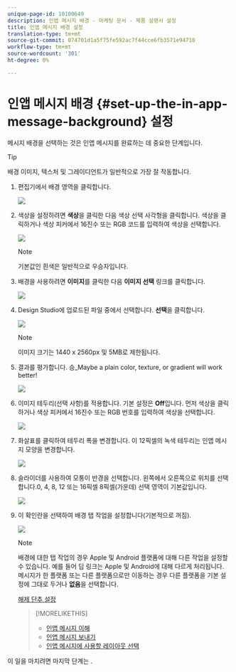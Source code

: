 ```yaml
---
unique-page-id: 10100649
description: 인앱 메시지 배경 - 마케팅 문서 - 제품 설명서 설정
title: 인앱 메시지 배경 설정
translation-type: tm+mt
source-git-commit: 074701d1a5f75fe592ac7f44cce6fb3571e94710
workflow-type: tm+mt
source-wordcount: '301'
ht-degree: 0%

---
```



# 인앱 메시지 배경 {#set-up-the-in-app-message-background} 설정

메시지 배경을 선택하는 것은 인앱 메시지를 완료하는 데 중요한 단계입니다.

>[!TIP]
>
>배경 이미지, 텍스처 및 그레이디언트가 일반적으로 가장 잘 작동합니다.

1. 편집기에서 배경 영역을 클릭합니다.

   ![](assets/image2016-5-9-8-3a38-3a1.png)

1. 색상을 설정하려면 **색상**&#x200B;을 클릭한 다음 색상 선택 사각형을 클릭합니다. 색상을 클릭하거나 색상 피커에서 16진수 또는 RGB 코드를 입력하여 색상을 선택합니다.

   ![](assets/image2016-5-9-8-3a46-3a59.png)

   >[!NOTE]
   >
   >기본값인 흰색은 일반적으로 우승자입니다.

1. 배경을 사용하려면 **이미지**&#x200B;를 클릭한 다음 **이미지 선택** 링크를 클릭합니다.

   ![](assets/image2016-5-9-8-3a52-3a43.png)

1. Design Studio에 업로드된 파일 중에서 선택합니다. **선택**&#x200B;을 클릭합니다.

   ![](assets/image2016-5-9-9-3a0-3a2.png)

   >[!NOTE]
   >
   >이미지 크기는 1440 x 2560px 및 5MB로 제한됩니다.

1. 결과를 평가합니다. 승_Maybe a plain color, texture, or gradient will work better!

   ![](assets/image2016-5-9-9-3a2-3a33.png)

1. 이미지 테두리(선택 사항)를 적용합니다. 기본 설정은 **Off**&#x200B;입니다. 먼저 색상을 클릭하거나 색상 피커에서 16진수 또는 RGB 번호를 입력하여 색상을 선택합니다.

   ![](assets/image2016-5-9-9-3a54-3a8.png)

1. 화살표를 클릭하여 테두리 폭을 변경합니다. 이 12픽셀의 녹색 테두리는 인앱 메시지 모양을 변경합니다.

   ![](assets/image2016-5-9-9-3a58-3a38.png)

1. 슬라이더를 사용하여 모퉁이 반경을 선택합니다. 왼쪽에서 오른쪽으로 위치를 선택합니다.0, 4, 8, 12 또는 16픽셀 8픽셀(가운데) 선택 영역이 기본값입니다.

   ![](assets/image2016-5-6-9-3a39-3a28.png)

1. 이 확인란을 선택하여 배경 탭 작업을 설정합니다(기본적으로 꺼짐).

   ![](assets/image2016-5-9-10-3a6-3a10.png)

   >[!NOTE]
   >
   >배경에 대한 탭 작업의 경우 Apple 및 Android 플랫폼에 대해 다른 작업을 설정할 수 있습니다. 예를 들어 딥 링크는 Apple 및 Android에 대해 다르게 처리됩니다. 메시지가 한 플랫폼 또는 다른 플랫폼으로만 이동하는 경우 다른 플랫폼을 기본 설정에 그대로 두거나 **없음**&#x200B;을 선택합니다.

   [해제 단추 설정](set-up-the-dismiss-button-and-approve-the-message.md)

   >[!MORELIKETHIS]
   >
   >
   >    
   >    
   >    * [인앱 메시지 이해](../../../../product-docs/mobile-marketing/in-app-messages/understanding-in-app-messages.md)
   >    * [인앱 메시지 보내기](http://docs.marketo.com/pages/viewpage.action?pageid=10617378)
   >    * [인앱 메시지에 사용할 레이아웃 선택](choose-a-layout-for-your-in-app-message.md)


이 일을 마치려면 마지막 단계는 .